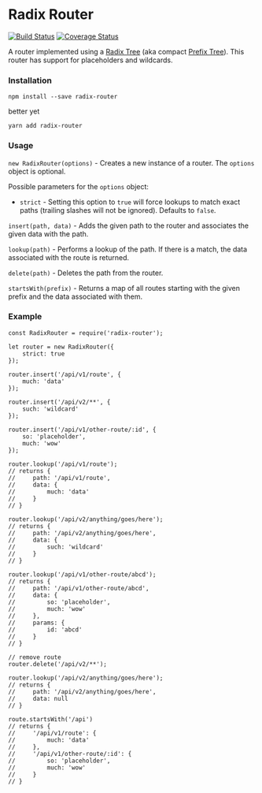# Radix Router

[![Build Status](https://travis-ci.org/charlieduong94/radix-router.svg?branch=master)](https://travis-ci.org/charlieduong94/radix-router)
[![Coverage Status](https://coveralls.io/repos/github/charlieduong94/radix-router/badge.svg?branch=master)](https://coveralls.io/github/charlieduong94/radix-router?branch=master)

A router implemented using a [Radix Tree](https://en.wikipedia.com/wiki/Radix_tree) (aka compact [Prefix Tree](https://en.wikipedia.com/wiki/Trie)).
This router has support for placeholders and wildcards.

### Installation
```
npm install --save radix-router
```
better yet
```
yarn add radix-router
```

### Usage

`new RadixRouter(options)` - Creates a new instance of a router. The `options` object is optional.

Possible parameters for the `options` object:

- `strict` - Setting this option to `true` will force lookups to match exact paths (trailing slashes will not be ignored). Defaults to `false`.

`insert(path, data)` - Adds the given path to the router and associates the given data with the path.

`lookup(path)` - Performs a lookup of the path. If there is a match, the data associated with the route is returned.

`delete(path)` - Deletes the path from the router.

`startsWith(prefix)` - Returns a map of all routes starting with the given prefix and the data associated with them.

### Example

```
const RadixRouter = require('radix-router');

let router = new RadixRouter({
    strict: true
});

router.insert('/api/v1/route', {
    much: 'data'
});

router.insert('/api/v2/**', {
    such: 'wildcard'
});

router.insert('/api/v1/other-route/:id', {
    so: 'placeholder',
    much: 'wow'
});

router.lookup('/api/v1/route');
// returns {
//     path: '/api/v1/route',
//     data: {
//         much: 'data'
//     }
// }

router.lookup('/api/v2/anything/goes/here');
// returns {
//     path: '/api/v2/anything/goes/here',
//     data: {
//         such: 'wildcard'
//     }
// }

router.lookup('/api/v1/other-route/abcd');
// returns {
//     path: '/api/v1/other-route/abcd',
//     data: {
//         so: 'placeholder',
//         much: 'wow'
//     },
//     params: {
//         id: 'abcd'
//     }
// }

// remove route
router.delete('/api/v2/**');

router.lookup('/api/v2/anything/goes/here');
// returns {
//     path: '/api/v2/anything/goes/here',
//     data: null
// }

route.startsWith('/api')
// returns {
//     '/api/v1/route': {
//         much: 'data'
//     },
//     '/api/v1/other-route/:id': {
//         so: 'placeholder',
//         much: 'wow'
//     }
// }
```
